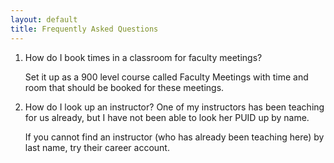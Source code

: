 ```yaml
---
layout: default
title: Frequently Asked Questions
---
```



1. How do I book times in a classroom for faculty meetings?

	Set it up as a 900 level course called Faculty Meetings with time and room that should be booked for these meetings.

2. How do I look up an instructor? One of my instructors has been teaching for us already, but I have not been able to look her PUID up by name.

	If you cannot find an instructor (who has already been teaching here) by last name, try their career account.
